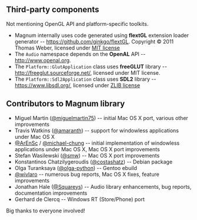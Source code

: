 Third-party components
----------------------

Not mentioning OpenGL API and platform-specific toolkits.

*   Magnum internally uses code generated using **flextGL** extension loader
    generator -- https://github.com/ginkgo/flextGL. Copyright © 2011 Thomas
    Weber, licensed under [MIT license](https://raw.githubusercontent.com/ginkgo/flextGL/master/COPYING)
*   The `Audio` namespace depends on the **OpenAL** API --
    http://www.openal.org.
*   The `Platform::GlutApplication` class uses **freeGLUT** library --
    http://freeglut.sourceforge.net/, licensed under MIT license.
*   The `Platform::Sdl2Application` class uses **SDL2** library --
    https://www.libsdl.org/, licensed under [ZLIB license](http://www.gzip.org/zlib/zlib_license.html)

Contributors to Magnum library
------------------------------

*   Miguel Martin ([@miguelmartin75](https://github.com/miguelmartin75)) --
    initial Mac OS X port, various other improvements
*   Travis Watkins ([@amaranth](https://github.com/amaranth)) -- support for
    windowless applications under Mac OS X
*   [@ArEnSc](https://github.com/ArEnSc) / [@michael-chung](https://github.com/michael-chung) --
    initial implementation of windowless applications under Mac OS X, Mac OS X
    port improvements
*   Stefan Wasilewski ([@smw](https://github.com/smw)) -- Mac OS X port
    improvements
*   Konstantinos Chatzilygeroudis ([@costashatz](https://github.com/costashatz)) --
    Debian package
*   Olga Turanksaya ([@olga-python](https://github.com/olga-python)) -- Gentoo
    ebuild
*   [@wivlaro](https://github.com/wivlaro) -- numerous bug reports, Mac OS X
    fixes, feature improvements
*   Jonathan Hale ([@Squareys](https://github.com/Squareys)) -- Audio library
    enhancements, bug reports, documentation improvements
*   Gerhard de Clercq -- Windows RT (Store/Phone) port

Big thanks to everyone involved!
